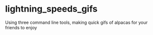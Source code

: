 # lightning_speeds_gifs
Using three command line tools, making quick gifs of alpacas for your friends to enjoy
